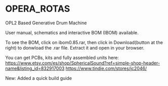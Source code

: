 # OPERA_ROTAS
OPL2 Based Generative Drum Machine

User manual, schematics and interactive BOM (IBOM) available.

To see the BOM, click on ibom0.85.rar, then click in Download(button at the right) to donwload the .rar file. Extract it and open in your browser.

You can get PCBs, kits and fully assembled units here:
https://www.etsy.com/es/shop/SphericalSound?ref=simple-shop-header-name&listing_id=832917003
https://www.tindie.com/stores/jc2046/

New: Added a quick build guide


